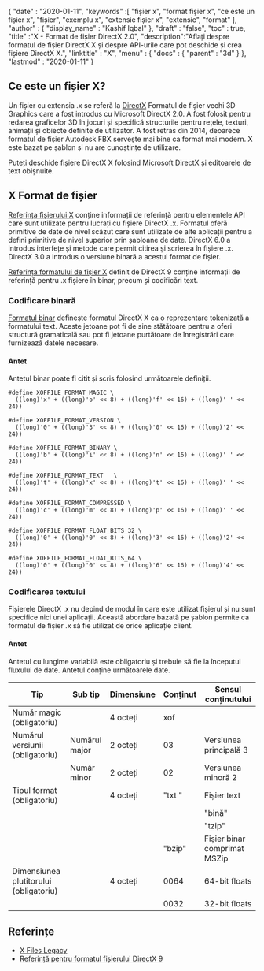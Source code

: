{
  "date" : "2020-01-11",
  "keywords" :[ "fișier x", "format fișier x", "ce este un fișier x", "fișier", "exemplu x", "extensie fișier x", "extensie", "format" ],
  "author" : {
    "display_name" : "Kashif Iqbal"
},
  "draft" : "false",
  "toc" : true,
  "title" :"X - Format de fișier DirectX 2.0",
  "description":"Aflați despre formatul de fișier DirectX X și despre API-urile care pot deschide și crea fișiere DirectX X.",
  "linktitle" : "X",
  "menu" : {
    "docs" : {
      "parent" : "3d"
}
},
  "lastmod" : "2020-01-11"
}

## Ce este un fișier X?

Un fișier cu extensia .x se referă la [DirectX](https://www.microsoft.com/en-us/download/search.aspx?q=directx) Formatul de fișier vechi 3D Graphics care a fost introdus cu Microsoft DirectX 2.0. A fost folosit pentru redarea graficelor 3D în jocuri și specifică structurile pentru rețele, texturi, animații și obiecte definite de utilizator. A fost retras din 2014, deoarece formatul de fișier Autodesk FBX servește mai bine ca format mai modern. X este bazat pe șablon și nu are cunoștințe de utilizare.

Puteți deschide fișiere DirectX X folosind Microsoft DirectX și editoarele de text obișnuite.

## X Format de fișier

[Referința fișierului X](https://learn.microsoft.com/en-us/windows/win32/direct3d9/dx9-graphics-reference-d3dx-x-file) conține informații de referință pentru elementele API care sunt utilizate pentru lucrați cu fișiere DirectX .x. Formatul oferă primitive de date de nivel scăzut care sunt utilizate de alte aplicații pentru a defini primitive de nivel superior prin șabloane de date. DirectX 6.0 a introdus interfețe și metode care permit citirea și scrierea în fișiere .x. DirectX 3.0 a introdus o versiune binară a acestui format de fișier.

[Referința formatului de fișier X](https://learn.microsoft.com/en-us/windows/win32/direct3d9/dx9-graphics-reference-x-file-format) definit de DirectX 9 conține informații de referință pentru .x fișiere în binar, precum și codificări text.

### Codificare binară

[Formatul binar](https://learn.microsoft.com/en-us/windows/win32/direct3d9/binary-encoding) definește formatul DirectX X ca o reprezentare tokenizată a formatului text. Aceste jetoane pot fi de sine stătătoare pentru a oferi structură gramaticală sau pot fi jetoane purtătoare de înregistrări care furnizează datele necesare.

#### Antet

Antetul binar poate fi citit și scris folosind următoarele definiții.

```
#define XOFFILE_FORMAT_MAGIC \
  ((long)'x' + ((long)'o' << 8) + ((long)'f' << 16) + ((long)' ' << 24))

#define XOFFILE_FORMAT_VERSION \
  ((long)'0' + ((long)'3' << 8) + ((long)'0' << 16) + ((long)'2' << 24))

#define XOFFILE_FORMAT_BINARY \
  ((long)'b' + ((long)'i' << 8) + ((long)'n' << 16) + ((long)' ' << 24))

#define XOFFILE_FORMAT_TEXT   \
  ((long)'t' + ((long)'x' << 8) + ((long)'t' << 16) + ((long)' ' << 24))

#define XOFFILE_FORMAT_COMPRESSED \
  ((long)'c' + ((long)'m' << 8) + ((long)'p' << 16) + ((long)' ' << 24))

#define XOFFILE_FORMAT_FLOAT_BITS_32 \
  ((long)'0' + ((long)'0' << 8) + ((long)'3' << 16) + ((long)'2' << 24))

#define XOFFILE_FORMAT_FLOAT_BITS_64 \
  ((long)'0' + ((long)'0' << 8) + ((long)'6' << 16) + ((long)'4' << 24))
```

### Codificarea textului

Fișierele DirectX .x nu depind de modul în care este utilizat fișierul și nu sunt specifice nici unei aplicații. Această abordare bazată pe șablon permite ca formatul de fișier .x să fie utilizat de orice aplicație client.


#### Antet

Antetul cu lungime variabilă este obligatoriu și trebuie să fie la începutul fluxului de date. Antetul conține următoarele date.

|Tip |Sub tip |Dimensiune |Conținut |Sensul conținutului|
---|---|---|---|---|
|Număr magic (obligatoriu)| | 4 octeți |xof |
|Numărul versiunii (obligatoriu) |Numărul major |2 octeți |03 |Versiunea principală 3|
| |Număr minor |2 octeți |02 |Versiunea minoră 2|
|Tipul format (obligatoriu)| |4 octeți |"txt " |Fișier text|
| | | ||"bină"| Fișier binar|
| | | ||"tzip"| Fișier text comprimat MSZip|
| | | |"bzip"| Fișier binar comprimat MSZip|
|Dimensiunea plutitorului (obligatoriu)| |4 octeți| 0064| 64-bit floats|
| | | |0032 |32-bit floats|


## Referințe

* [X Files Legacy](https://learn.microsoft.com/en-us/windows/win32/direct3d9/x-files--legacy-)
* [Referință pentru formatul fișierului DirectX 9](https://learn.microsoft.com/en-us/windows/win32/direct3d9/dx9-graphics-reference-x-file-format)

